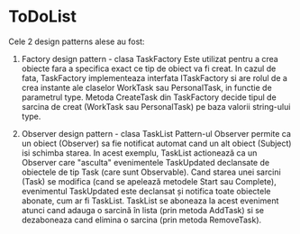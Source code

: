 # ToDoList
Cele 2 design patterns alese au fost:

1. Factory design pattern - clasa TaskFactory
Este utilizat pentru a crea obiecte fara a specifica exact ce tip de obiect va fi creat. In cazul de fata, TaskFactory implementeaza interfata ITaskFactory si are rolul de a crea instante ale claselor WorkTask sau PersonalTask, in functie de parametrul type.
Metoda CreateTask din TaskFactory decide tipul de sarcina de creat (WorkTask sau PersonalTask) pe baza valorii string-ului type.

2. Observer design pattern - clasa TaskList
Pattern-ul Observer permite ca un obiect (Observer) sa fie notificat automat cand un alt obiect (Subject) isi schimba starea.
In acest exemplu, TaskList actionează ca un Observer care "asculta" evenimentele TaskUpdated declansate de obiectele de tip Task (care sunt Observable).
Cand starea unei sarcini (Task) se modifica (cand se apelează metodele Start sau Complete), evenimentul TaskUpdated este declansat și notifica toate obiectele abonate, cum ar fi TaskList.
TaskList se aboneaza la acest eveniment atunci cand adauga o sarcină în lista (prin metoda AddTask) si se dezaboneaza cand elimina o sarcina (prin metoda RemoveTask).